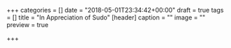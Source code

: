 +++
categories = []
date = "2018-05-01T23:34:42+00:00"
draft = true
tags = []
title = "In Appreciation of Sudo"
[header]
caption = ""
image = ""
preview = true

+++
